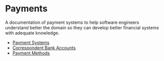# Payments

A documentation of payment systems to help software engineers understand
better the domain so they can develop better financial systems with adequate
knowledge.

- [Payment Systems](./docs/PAYMENT_SYSTEMS.md)
- [Correspondent Bank Accounts](docs/CORRESPONDENT_BANK_ACCOUNTS.md)
- [Payment Methods](./docs/PAYMENT_METHODS.md)